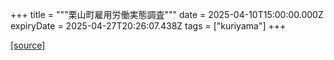+++
title = """栗山町雇用労働実態調査"""
date = 2025-04-10T15:00:00.000Z
expiryDate = 2025-04-27T20:26:07.438Z
tags = ["kuriyama"]
+++


[[source]](https://www.town.kuriyama.hokkaido.jp/soshiki/51/53.html)
